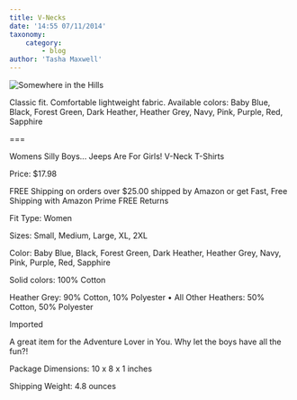 ```yaml
---
title: V-Necks
date: '14:55 07/11/2014'
taxonomy:
    category:
        - blog
author: 'Tasha Maxwell'
---
```


![Somewhere in the Hills](image://rocketlauncher/pages/blog/img-01.png)

Classic fit.  Comfortable lightweight fabric.  Available colors: Baby Blue, Black, Forest Green, Dark Heather, Heather Grey, Navy, Pink, Purple, Red, Sapphire

===

Womens Silly Boys... Jeeps Are For Girls! V-Neck T-Shirts 

Price: 	$17.98 

FREE Shipping on orders over $25.00 shipped by Amazon or get Fast, Free Shipping with Amazon Prime FREE Returns

Fit Type: Women

Sizes: Small, Medium, Large, XL, 2XL

Color: Baby Blue, Black, Forest Green, Dark Heather, Heather Grey, Navy, Pink, Purple, Red, Sapphire

Solid colors: 100% Cotton  

Heather Grey: 90% Cotton, 10% Polyester • All Other Heathers: 50% Cotton, 50% Polyester 

Imported 

A great item for the Adventure Lover in You. Why let the boys have all the fun?!

Package Dimensions: 10 x 8 x 1 inches

Shipping Weight: 4.8 ounces